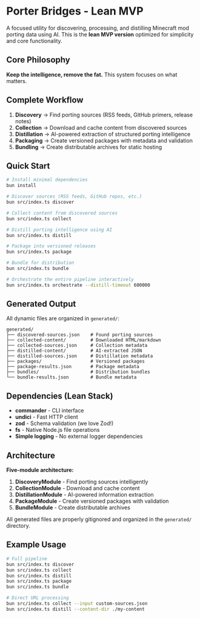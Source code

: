 # Porter Bridges - Lean MVP

A focused utility for discovering, processing, and distilling Minecraft mod porting data using AI. This is the **lean MVP version** optimized for simplicity and core functionality.

## Core Philosophy

**Keep the intelligence, remove the fat.** This system focuses on what matters.

## Complete Workflow

1. **Discovery** → Find porting sources (RSS feeds, GitHub primers, release notes)
2. **Collection** → Download and cache content from discovered sources  
3. **Distillation** → AI-powered extraction of structured porting intelligence
4. **Packaging** → Create versioned packages with metadata and validation
5. **Bundling** → Create distributable archives for static hosting

## Quick Start

```bash
# Install minimal dependencies
bun install

# Discover sources (RSS feeds, GitHub repos, etc.)
bun src/index.ts discover

# Collect content from discovered sources
bun src/index.ts collect

# Distill porting intelligence using AI
bun src/index.ts distill

# Package into versioned releases
bun src/index.ts package

# Bundle for distribution
bun src/index.ts bundle

# Orchestrate the entire pipeline interactively
bun src/index.ts orchestrate --distill-timeout 600000
```

## Generated Output

All dynamic files are organized in `generated/`:
```
generated/
├── discovered-sources.json    # Found porting sources
├── collected-content/         # Downloaded HTML/markdown  
├── collected-sources.json     # Collection metadata
├── distilled-content/         # AI-extracted JSON
├── distilled-sources.json     # Distillation metadata
├── packages/                  # Versioned packages
├── package-results.json       # Package metadata
├── bundles/                   # Distribution bundles
└── bundle-results.json        # Bundle metadata
```

## Dependencies (Lean Stack)

- **commander** - CLI interface
- **undici** - Fast HTTP client  
- **zod** - Schema validation (we love Zod!)
- **fs** - Native Node.js file operations
- **Simple logging** - No external logger dependencies

## Architecture

**Five-module architecture:**
1. **DiscoveryModule** - Find porting sources intelligently
2. **CollectionModule** - Download and cache content  
3. **DistillationModule** - AI-powered information extraction
4. **PackageModule** - Create versioned packages with validation
5. **BundleModule** - Create distributable archives

All generated files are properly gitignored and organized in the `generated/` directory.

## Example Usage

```bash
# Full pipeline
bun src/index.ts discover
bun src/index.ts collect
bun src/index.ts distill
bun src/index.ts package
bun src/index.ts bundle

# Direct URL processing
bun src/index.ts collect --input custom-sources.json
bun src/index.ts distill --content-dir ./my-content
```
